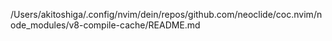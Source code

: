 /Users/akitoshiga/.config/nvim/dein/repos/github.com/neoclide/coc.nvim/node_modules/v8-compile-cache/README.md